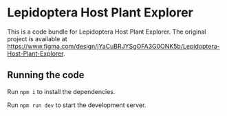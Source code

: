 
  # Lepidoptera Host Plant Explorer

  This is a code bundle for Lepidoptera Host Plant Explorer. The original project is available at https://www.figma.com/design/jYaCuBRJYSgOFA3G0ONK5b/Lepidoptera-Host-Plant-Explorer.

  ## Running the code

  Run `npm i` to install the dependencies.

  Run `npm run dev` to start the development server.
  
